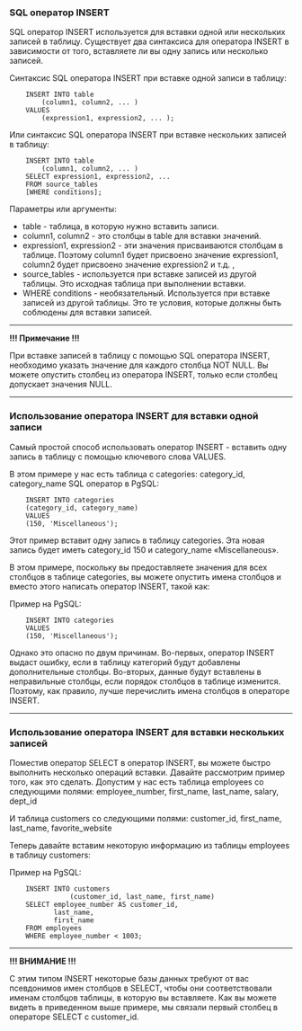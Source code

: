 ### SQL оператор INSERT

SQL оператор INSERT используется для вставки одной или нескольких записей 
в таблицу. Существует два синтаксиса для оператора INSERT в зависимости от 
того, вставляете ли вы одну запись или несколько записей.

Синтаксис SQL оператора INSERT при вставке одной записи в таблицу:

		INSERT INTO table
			(column1, column2, ... )
		VALUES
			(expression1, expression2, ... );

Или синтаксис SQL оператора INSERT при вставке нескольких записей в таблицу:

		INSERT INTO table
			(column1, column2, ... )
		SELECT expression1, expression2, ...
		FROM source_tables
		[WHERE conditions];

Параметры или аргументы:

- table - таблица, в которую нужно вставить записи.
- column1, column2 - это столбцы в table для вставки значений.
- expression1, expression2 - эти значения присваиваются столбцам в таблице. 
                             Поэтому column1 будет присвоено значение expression1, column2 
                             будет присвоено значение expression2 и т.д. ,
- source_tables - используется при вставке записей из другой таблицы. Это исходная таблица 
                  при выполнении вставки.
- WHERE conditions - необязательный. Используется при вставке записей из другой таблицы. 
                     Это те условия, которые должны быть соблюдены для вставки записей.

---
**!!! Примечание !!!**

При вставке записей в таблицу с помощью SQL оператора INSERT, необходимо указать значение для 
каждого столбца NOT NULL. Вы можете опустить столбец из оператора INSERT, только если столбец 
допускает значения NULL.

---
### Использование оператора INSERT для вставки одной записи

Самый простой способ использовать оператор INSERT - вставить одну запись в таблицу с помощью 
ключевого слова VALUES. 

В этом примере у нас есть таблица с categories: category_id, category_name
SQL оператор в PgSQL:

		INSERT INTO categories
		(category_id, category_name)
		VALUES
		(150, 'Miscellaneous');

Этот пример вставит одну запись в таблицу categories. Эта новая запись будет иметь 
category_id 150 и category_name «Miscellaneous».

В этом примере, поскольку вы предоставляете значения для всех столбцов в таблице categories, 
вы можете опустить имена столбцов и вместо этого написать оператор INSERT, такой как:

Пример на PgSQL:

		INSERT INTO categories
		VALUES
		(150, 'Miscellaneous');

Однако это опасно по двум причинам. Во-первых, оператор INSERT выдаст ошибку, если в таблицу 
категорий будут добавлены дополнительные столбцы. Во-вторых, данные будут вставлены в неправильные 
столбцы, если порядок столбцов в таблице изменится. Поэтому, как правило, лучше перечислить имена 
столбцов в операторе INSERT.

---
### Использование оператора INSERT для вставки нескольких записей

Поместив оператор SELECT в оператор INSERT, вы можете быстро выполнить несколько операций вставки. 
Давайте рассмотрим пример того, как это сделать. Допустим у нас есть таблица employees со следующими 
полями: employee_number, first_name, last_name, salary, dept_id

И таблица customers со следующими полями: customer_id, first_name, last_name, favorite_website

Теперь давайте вставим некоторую информацию из таблицы employees в таблицу customers:

Пример на PgSQL:

		INSERT INTO customers
		           (customer_id, last_name, first_name)
		SELECT employee_number AS customer_id, 
			   last_name, 
			   first_name
		FROM employees
		WHERE employee_number < 1003;

---
**!!! ВНИМАНИЕ !!!**

С этим типом INSERT некоторые базы данных требуют от вас псевдонимов имен столбцов в 
SELECT, чтобы они соответствовали именам столбцов таблицы, в которую вы вставляете. Как вы можете 
видеть в приведенном выше примере, мы связали первый столбец в операторе SELECT с customer_id.
